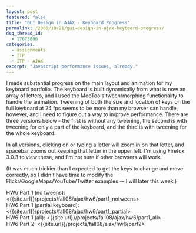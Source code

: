 ```yaml
---
layout: post
featured: false
title: "GUI Design in AJAX - Keyboard Progress"
permalink: /2008/10/21/gui-design-in-ajax-keyboard-progress/
dsq_thread_id:
  - 17673096
categories:
  - assignments
  - ITP
  - ITP - AJAX
excerpt: "Javascript performance issues, already."
---
```

I made substantial progress on the main layout and animation for my keyboard portfolio. The keyboard is built dynamically from what is now an array of letters, and I used the MooTools tween/morphing functionality to handle the animation. Tweening of both the size and location of keys on the full keyboard at 24 fps seems to be more than my browser can handle, however, and I need to figure out a way to improve performance. There are three versions below - the first is without any tweening, the second is with tweening for only a part of the keyboard, and the third is with tweening for the whole keyboard.

In all versions, clicking on or typing a letter will zoom in on that letter, and spacebar zooms out keeping that letter in the upper left. I'm using Firefox 3.0.3 to view these, and I'm not sure if other browsers will work.

(It was much trickier than I expected to get the keys to change and move correctly, so I didn't have time to modify the Flickr/GoogleMaps/YouTube/Twitter examples -- I will later this week.)

HW6 Part 1 (no tweens): <{{site.url}}/projects/fall08/ajax/hw6/part1_notweens>  
HW6 Part 1 (partial keyboard): <{{site.url}}/projects/fall08/ajax/hw6/part1_partial>  
HW6 Part 1 (all): <{{site.url}}/projects/fall08/ajax/hw6/part1_all>  
HW6 Part 2: <{{site.url}}/projects/fall08/ajax/hw6/part2>

 